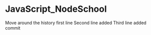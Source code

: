 # JavaScript_NodeSchool
Move around the history first line
Second line added 
Third line added commit 
